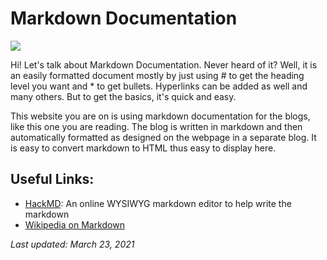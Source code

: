 # Markdown Documentation
![](https://i.imgur.com/TCIBaBZ.jpg)

Hi! Let's talk about Markdown Documentation.  Never heard of it?  Well, it is an easily formatted document mostly by just using # to get the heading level you want and * to get bullets.  Hyperlinks can be added as well and many others.  But to get the basics, it's quick and easy.

This website you are on is using markdown documentation for the blogs, like this one you are reading.  The blog is written in markdown and then automatically formatted as designed on the webpage in a separate blog.  It is easy to convert markdown to HTML thus easy to display here.

## Useful Links:

* [HackMD](https://hackmd.io/): An online WYSIWYG markdown editor to help write the markdown
* [Wikipedia on Markdown](https://en.wikipedia.org/wiki/Markdown)


*Last updated: March 23, 2021*